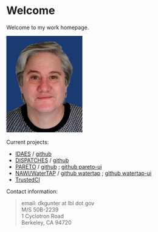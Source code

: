 # Welcome

Welcome to my work homepage.

<img alt="A relatively recent headshot" src="DanGunter-pic-transp.jpg" width="200px">

Current projects:
* [IDAES](https://idaes.org) / [github](https://github.com/idaes/idaes-pse)
* [DISPATCHES](https://idaes.org/dispatches) / [github](https://github.com/gmlc-dispatches/dispatches)
* [PARETO](https://project-pareto.org) / [github](https://github.com/project-pareto/project-pareto) ; [github pareto-ui](https://github.com/project-pareto/pareto-ui)
* [NAWI/WaterTAP](https://www.nawihub.org/knowledge/watertap/) / [github watertap](https://github.com/watertap/watertap) ; [github watertap-ui](https://github.com/watertap-org/watertap-ui)
* [TrustedCI](https://www.trustedci.org/)

Contact information:

> email: dkgunter at lbl dot gov  
> M/S 50B-2239  
> 1 Cyclotron Road  
> Berkeley, CA 94720  


